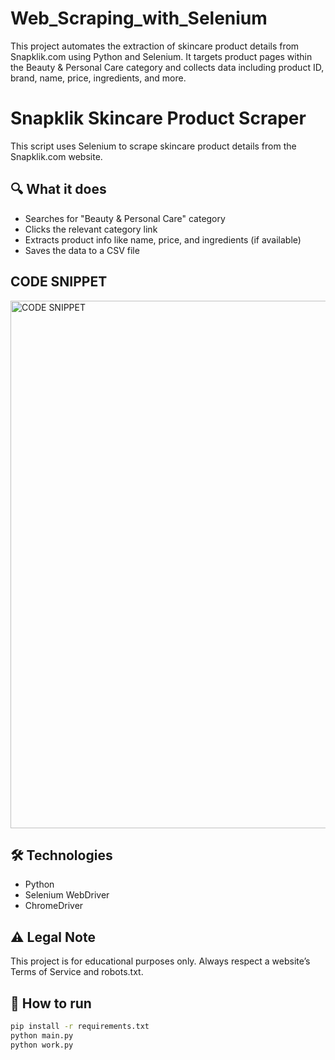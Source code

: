 # Web_Scraping_with_Selenium
This project automates the extraction of skincare product details from Snapklik.com using Python and Selenium. It targets product pages within the Beauty &amp; Personal Care category and collects data including product ID, brand, name, price, ingredients, and more.

# Snapklik Skincare Product Scraper

This script uses Selenium to scrape skincare product details from the Snapklik.com website.

## 🔍 What it does

- Searches for "Beauty & Personal Care" category
- Clicks the relevant category link
- Extracts product info like name, price, and ingredients (if available)
- Saves the data to a CSV file

## CODE SNIPPET
<img width="1895" height="844" alt="CODE SNIPPET" src="https://github.com/user-attachments/assets/94f19b5e-88e2-4542-b185-7210d92b665a](https://github.com/Rachy143/Web_Scraping_with_Selenium/blob/main/Screenshot%20.jpg" />

## 🛠 Technologies

- Python
- Selenium WebDriver
- ChromeDriver

## ⚠️ Legal Note

This project is for educational purposes only. Always respect a website’s Terms of Service and robots.txt.

## 🚀 How to run

```bash
pip install -r requirements.txt
python main.py
python work.py
